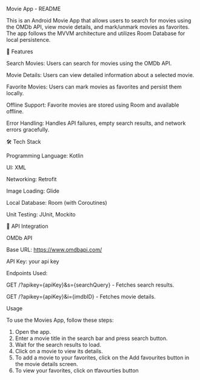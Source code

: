 Movie App - README

This is an Android Movie App that allows users to search for movies using the OMDb API, view movie details, and mark/unmark movies as favorites. The app follows the MVVM architecture and utilizes Room Database for local persistence.

📌 Features

Search Movies: Users can search for movies using the OMDb API.

Movie Details: Users can view detailed information about a selected movie.

Favorite Movies: Users can mark movies as favorites and persist them locally.

Offline Support: Favorite movies are stored using Room and available offline.

Error Handling: Handles API failures, empty search results, and network errors gracefully.

🛠️ Tech Stack

Programming Language: Kotlin

UI: XML

Networking: Retrofit

Image Loading: Glide

Local Database: Room (with Coroutines)

Unit Testing: JUnit, Mockito

🔌 API Integration

OMDb API

Base URL: https://www.omdbapi.com/

API Key: your api key

Endpoints Used:

GET /?apikey={apiKey}&s={searchQuery} - Fetches search results.

GET /?apikey={apiKey}&i={imdbID} - Fetches movie details.

Usage

To use the Movies App, follow these steps:
1. Open the app.
2. Enter a movie title in the search bar and press search button.
3. Wait for the search results to load.
4. Click on a movie to view its details.
5. To add a movie to your favorites, click on the Add favourites button in the movie details screen.
6. To view your favorites, click on tfavourties button
